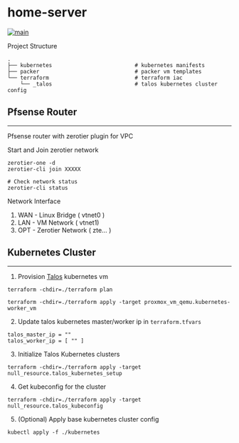 # home-server

[![main](https://github.com/guyzsarun/home-server/actions/workflows/main.yml/badge.svg)](https://github.com/guyzsarun/home-server/actions/workflows/main.yml)


Project Structure
```
.
├── kubernetes                          # kubernetes manifests
├── packer                              # packer vm templates
└── terraform                           # terraform iac
    └── _talos                          # talos kubernetes cluster config
```


## Pfsense Router
---
Pfsense router with zerotier plugin for VPC

Start and Join zerotier network
```
zerotier-one -d
zerotier-cli join XXXXX

# Check network status
zerotier-cli status
```

Network Interface
1. WAN - Linux Bridge ( vtnet0 )
2. LAN - VM Network   ( vtnet1)
3. OPT - Zerotier Network ( zte... )


## Kubernetes Cluster
---

1. Provision [Talos](https://www.talos.dev/) kubernetes vm

```
terraform -chdir=./terraform plan

terraform -chdir=./terraform apply -target proxmox_vm_qemu.kubernetes-worker_vm
```
2. Update talos kubernetes master/worker ip in `terraform.tfvars` 
```
talos_master_ip = ""
talos_worker_ip = [ "" ]
```
3. Initialize Talos Kubernetes clusters

```
terraform -chdir=./terraform apply -target null_resource.talos_kubernetes_setup
```
4. Get kubeconfig for the cluster
```
terraform -chdir=./terraform apply -target null_resource.talos_kubeconfig
```

5. (Optional) Apply base kubernetes cluster config
```
kubectl apply -f ./kubernetes
```
